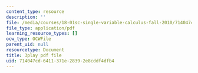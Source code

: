 ```yaml
---
content_type: resource
description: ''
file: /media/courses/18-01sc-single-variable-calculus-fall-2010/714047cd6411371e28392e8cddf4dfb4_MK_0QHbUnIA.pdf
file_type: application/pdf
learning_resource_types: []
ocw_type: OCWFile
parent_uid: null
resourcetype: Document
title: 3play pdf file
uid: 714047cd-6411-371e-2839-2e8cddf4dfb4
---
```

